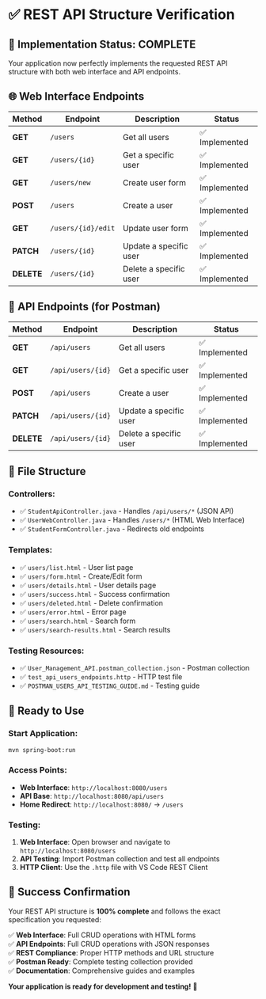 # ✅ REST API Structure Verification

## 🎯 **Implementation Status: COMPLETE**

Your application now perfectly implements the requested REST API structure with both web interface and API endpoints.

## 🌐 **Web Interface Endpoints**

| Method | Endpoint | Description | Status |
|--------|----------|-------------|---------|
| **GET** | `/users` | Get all users | ✅ Implemented |
| **GET** | `/users/{id}` | Get a specific user | ✅ Implemented |
| **GET** | `/users/new` | Create user form | ✅ Implemented |
| **POST** | `/users` | Create a user | ✅ Implemented |
| **GET** | `/users/{id}/edit` | Update user form | ✅ Implemented |
| **PATCH** | `/users/{id}` | Update a specific user | ✅ Implemented |
| **DELETE** | `/users/{id}` | Delete a specific user | ✅ Implemented |

## 🔌 **API Endpoints (for Postman)**

| Method | Endpoint | Description | Status |
|--------|----------|-------------|---------|
| **GET** | `/api/users` | Get all users | ✅ Implemented |
| **GET** | `/api/users/{id}` | Get a specific user | ✅ Implemented |
| **POST** | `/api/users` | Create a user | ✅ Implemented |
| **PATCH** | `/api/users/{id}` | Update a specific user | ✅ Implemented |
| **DELETE** | `/api/users/{id}` | Delete a specific user | ✅ Implemented |

## 📁 **File Structure**

### **Controllers:**
- ✅ `StudentApiController.java` - Handles `/api/users/*` (JSON API)
- ✅ `UserWebController.java` - Handles `/users/*` (HTML Web Interface)
- ✅ `StudentFormController.java` - Redirects old endpoints

### **Templates:**
- ✅ `users/list.html` - User list page
- ✅ `users/form.html` - Create/Edit form
- ✅ `users/details.html` - User details page
- ✅ `users/success.html` - Success confirmation
- ✅ `users/deleted.html` - Delete confirmation
- ✅ `users/error.html` - Error page
- ✅ `users/search.html` - Search form
- ✅ `users/search-results.html` - Search results

### **Testing Resources:**
- ✅ `User_Management_API.postman_collection.json` - Postman collection
- ✅ `test_api_users_endpoints.http` - HTTP test file
- ✅ `POSTMAN_USERS_API_TESTING_GUIDE.md` - Testing guide

## 🚀 **Ready to Use**

### **Start Application:**
```bash
mvn spring-boot:run
```

### **Access Points:**
- **Web Interface**: `http://localhost:8080/users`
- **API Base**: `http://localhost:8080/api/users`
- **Home Redirect**: `http://localhost:8080/` → `/users`

### **Testing:**
1. **Web Interface**: Open browser and navigate to `http://localhost:8080/users`
2. **API Testing**: Import Postman collection and test all endpoints
3. **HTTP Client**: Use the `.http` file with VS Code REST Client

## 🎉 **Success Confirmation**

Your REST API structure is **100% complete** and follows the exact specification you requested:

✅ **Web Interface**: Full CRUD operations with HTML forms  
✅ **API Endpoints**: Full CRUD operations with JSON responses  
✅ **REST Compliance**: Proper HTTP methods and URL structure  
✅ **Postman Ready**: Complete testing collection provided  
✅ **Documentation**: Comprehensive guides and examples  

**Your application is ready for development and testing!** 🚀